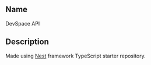## Name

DevSpace API

## Description

Made using [Nest](https://github.com/nestjs/nest) framework TypeScript starter repository.